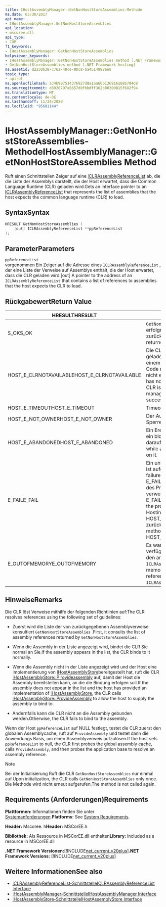 ```yaml
---
title: IHostAssemblyManager::GetNonHostStoreAssemblies-Methode
ms.date: 03/30/2017
api_name:
- IHostAssemblyManager.GetNonHostStoreAssemblies
api_location:
- mscoree.dll
api_type:
- COM
f1_keywords:
- IHostAssemblyManager::GetNonHostStoreAssemblies
helpviewer_keywords:
- IHostAssemblyManager::GetNonHostStoreAssemblies method [.NET Framework hosting]
- GetNonHostStoreAssemblies method [.NET Framework hosting]
ms.assetid: d2250b38-c76a-40ce-80c8-ba45149886e8
topic_type:
- apiref
ms.openlocfilehash: a34b907514376927d8a1aa66b136916108b704d8
ms.sourcegitcommit: d8020797a6657d0fbbdff362b80300815f682f94
ms.translationtype: MT
ms.contentlocale: de-DE
ms.lasthandoff: 11/24/2020
ms.locfileid: "95681144"
---
```

# <a name="ihostassemblymanagergetnonhoststoreassemblies-method"></a><span data-ttu-id="f7a21-102">IHostAssemblyManager::GetNonHostStoreAssemblies-Methode</span><span class="sxs-lookup"><span data-stu-id="f7a21-102">IHostAssemblyManager::GetNonHostStoreAssemblies Method</span></span>

<span data-ttu-id="f7a21-103">Ruft einen Schnittstellen Zeiger auf eine [ICLRAssemblyReferenceList](iclrassemblyreferencelist-interface.md) ab, die die Liste der Assemblys darstellt, die der Host erwartet, dass die Common Language Runtime (CLR) geladen wird.</span><span class="sxs-lookup"><span data-stu-id="f7a21-103">Gets an interface pointer to an [ICLRAssemblyReferenceList](iclrassemblyreferencelist-interface.md) that represents the list of assemblies that the host expects the common language runtime (CLR) to load.</span></span>  
  
## <a name="syntax"></a><span data-ttu-id="f7a21-104">Syntax</span><span class="sxs-lookup"><span data-stu-id="f7a21-104">Syntax</span></span>  
  
```cpp  
HRESULT GetNonHostStoreAssemblies (  
    [out] ICLRAssemblyReferenceList **ppReferenceList  
);  
```  
  
## <a name="parameters"></a><span data-ttu-id="f7a21-105">Parameter</span><span class="sxs-lookup"><span data-stu-id="f7a21-105">Parameters</span></span>  

 `ppReferenceList`  
 <span data-ttu-id="f7a21-106">vorgenommen Ein Zeiger auf die Adresse eines `ICLRAssemblyReferenceList` , der eine Liste der Verweise auf Assemblys enthält, die der Host erwartet, dass die CLR geladen wird.</span><span class="sxs-lookup"><span data-stu-id="f7a21-106">[out] A pointer to the address of an `ICLRAssemblyReferenceList` that contains a list of references to assemblies that the host expects the CLR to load.</span></span>  
  
## <a name="return-value"></a><span data-ttu-id="f7a21-107">Rückgabewert</span><span class="sxs-lookup"><span data-stu-id="f7a21-107">Return Value</span></span>  
  
|<span data-ttu-id="f7a21-108">HRESULT</span><span class="sxs-lookup"><span data-stu-id="f7a21-108">HRESULT</span></span>|<span data-ttu-id="f7a21-109">BESCHREIBUNG</span><span class="sxs-lookup"><span data-stu-id="f7a21-109">Description</span></span>|  
|-------------|-----------------|  
|<span data-ttu-id="f7a21-110">S_OK</span><span class="sxs-lookup"><span data-stu-id="f7a21-110">S_OK</span></span>|<span data-ttu-id="f7a21-111">`GetNonHostStoreAssemblies` wurde erfolgreich zurückgegeben.</span><span class="sxs-lookup"><span data-stu-id="f7a21-111">`GetNonHostStoreAssemblies` returned successfully.</span></span>|  
|<span data-ttu-id="f7a21-112">HOST_E_CLRNOTAVAILABLE</span><span class="sxs-lookup"><span data-stu-id="f7a21-112">HOST_E_CLRNOTAVAILABLE</span></span>|<span data-ttu-id="f7a21-113">Die CLR wurde nicht in einen Prozess geladen, oder die CLR befindet sich in einem Zustand, in dem Sie verwalteten Code nicht ausführen oder den-Befehl nicht erfolgreich verarbeiten kann.</span><span class="sxs-lookup"><span data-stu-id="f7a21-113">The CLR has not been loaded into a process, or the CLR is in a state in which it cannot run managed code or process the call successfully.</span></span>|  
|<span data-ttu-id="f7a21-114">HOST_E_TIMEOUT</span><span class="sxs-lookup"><span data-stu-id="f7a21-114">HOST_E_TIMEOUT</span></span>|<span data-ttu-id="f7a21-115">Timeout des Aufrufes.</span><span class="sxs-lookup"><span data-stu-id="f7a21-115">The call timed out.</span></span>|  
|<span data-ttu-id="f7a21-116">HOST_E_NOT_OWNER</span><span class="sxs-lookup"><span data-stu-id="f7a21-116">HOST_E_NOT_OWNER</span></span>|<span data-ttu-id="f7a21-117">Der Aufrufer ist nicht Besitzer der Sperre.</span><span class="sxs-lookup"><span data-stu-id="f7a21-117">The caller does not own the lock.</span></span>|  
|<span data-ttu-id="f7a21-118">HOST_E_ABANDONED</span><span class="sxs-lookup"><span data-stu-id="f7a21-118">HOST_E_ABANDONED</span></span>|<span data-ttu-id="f7a21-119">Ein Ereignis wurde abgebrochen, während ein blockierter Thread oder eine Fiber darauf wartete.</span><span class="sxs-lookup"><span data-stu-id="f7a21-119">An event was canceled while a blocked thread or fiber was waiting on it.</span></span>|  
|<span data-ttu-id="f7a21-120">E_FAIL</span><span class="sxs-lookup"><span data-stu-id="f7a21-120">E_FAIL</span></span>|<span data-ttu-id="f7a21-121">Ein unbekannter schwerwiegender Fehler ist aufgetreten.</span><span class="sxs-lookup"><span data-stu-id="f7a21-121">An unknown catastrophic failure occurred.</span></span> <span data-ttu-id="f7a21-122">Wenn eine Methode E_FAIL zurückgibt, ist die CLR innerhalb des Prozesses nicht mehr verwendbar.</span><span class="sxs-lookup"><span data-stu-id="f7a21-122">When a method returns E_FAIL, the CLR is no longer usable within the process.</span></span> <span data-ttu-id="f7a21-123">Nachfolgende Aufrufe von Hostingmethoden geben HOST_E_CLRNOTAVAILABLE zurück.</span><span class="sxs-lookup"><span data-stu-id="f7a21-123">Subsequent calls to hosting methods return HOST_E_CLRNOTAVAILABLE.</span></span>|  
|<span data-ttu-id="f7a21-124">E_OUTOFMEMORY</span><span class="sxs-lookup"><span data-stu-id="f7a21-124">E_OUTOFMEMORY</span></span>|<span data-ttu-id="f7a21-125">Es war nicht genügend Arbeitsspeicher verfügbar, um die Liste der Verweise für den angeforderten zu erstellen `ICLRAssemblyReferenceList` .</span><span class="sxs-lookup"><span data-stu-id="f7a21-125">Not enough memory was available to create the list of references for the requested `ICLRAssemblyReferenceList`.</span></span>|  
  
## <a name="remarks"></a><span data-ttu-id="f7a21-126">Hinweise</span><span class="sxs-lookup"><span data-stu-id="f7a21-126">Remarks</span></span>  

 <span data-ttu-id="f7a21-127">Die CLR löst Verweise mithilfe der folgenden Richtlinien auf:</span><span class="sxs-lookup"><span data-stu-id="f7a21-127">The CLR resolves references using the following set of guidelines:</span></span>  
  
- <span data-ttu-id="f7a21-128">Zuerst wird die Liste der von zurückgegebenen Assemblyverweise konsultiert `GetNonHostStoreAssemblies` .</span><span class="sxs-lookup"><span data-stu-id="f7a21-128">First, it consults the list of assembly references returned by `GetNonHostStoreAssemblies`.</span></span>  
  
- <span data-ttu-id="f7a21-129">Wenn die Assembly in der Liste angezeigt wird, bindet die CLR Sie normal an Sie.</span><span class="sxs-lookup"><span data-stu-id="f7a21-129">If the assembly appears in the list, the CLR binds to it normally.</span></span>  
  
- <span data-ttu-id="f7a21-130">Wenn die Assembly nicht in der Liste angezeigt wird und der Host eine Implementierung von [IHostAssemblyStore](ihostassemblystore-interface.md)bereitgestellt hat, ruft die CLR [IHostAssemblyStore::P rovideassembly](ihostassemblystore-provideassembly-method.md) auf, damit der Host die Assembly bereitstellen kann, an die die Bindung erfolgen soll.</span><span class="sxs-lookup"><span data-stu-id="f7a21-130">If the assembly does not appear in the list and the host has provided an implementation of [IHostAssemblyStore](ihostassemblystore-interface.md), the CLR calls [IHostAssemblyStore::ProvideAssembly](ihostassemblystore-provideassembly-method.md) to allow the host to supply the assembly to bind to.</span></span>  
  
- <span data-ttu-id="f7a21-131">Andernfalls kann die CLR nicht an die Assembly gebunden werden.</span><span class="sxs-lookup"><span data-stu-id="f7a21-131">Otherwise, the CLR fails to bind to the assembly.</span></span>  
  
 <span data-ttu-id="f7a21-132">Wenn der Host `ppReferenceList` auf NULL festlegt, testet die CLR zuerst den globalen Assemblycache, ruft auf `ProvideAssembly` und testet dann die Anwendungs Basis, um einen Assemblyverweis aufzulösen.</span><span class="sxs-lookup"><span data-stu-id="f7a21-132">If the host sets `ppReferenceList` to null, the CLR first probes the global assembly cache, calls `ProvideAssembly`, and then probes the application base to resolve an assembly reference.</span></span>  
  
> [!NOTE]
> <span data-ttu-id="f7a21-133">Bei der Initialisierung Ruft die CLR `GetNonHostStoreAssemblies` nur einmal auf.</span><span class="sxs-lookup"><span data-stu-id="f7a21-133">Upon initialization, the CLR calls `GetNonHostStoreAssemblies` only once.</span></span> <span data-ttu-id="f7a21-134">Die Methode wird nicht erneut aufgerufen.</span><span class="sxs-lookup"><span data-stu-id="f7a21-134">The method is not called again.</span></span>  
  
## <a name="requirements"></a><span data-ttu-id="f7a21-135">Requirements (Anforderungen)</span><span class="sxs-lookup"><span data-stu-id="f7a21-135">Requirements</span></span>  

 <span data-ttu-id="f7a21-136">**Plattformen:** Informationen finden Sie unter [Systemanforderungen](../../get-started/system-requirements.md).</span><span class="sxs-lookup"><span data-stu-id="f7a21-136">**Platforms:** See [System Requirements](../../get-started/system-requirements.md).</span></span>  
  
 <span data-ttu-id="f7a21-137">**Header:** Mscoree. h</span><span class="sxs-lookup"><span data-stu-id="f7a21-137">**Header:** MSCorEE.h</span></span>  
  
 <span data-ttu-id="f7a21-138">**Bibliothek:** Als Ressource in MSCorEE.dll enthalten</span><span class="sxs-lookup"><span data-stu-id="f7a21-138">**Library:** Included as a resource in MSCorEE.dll</span></span>  
  
 <span data-ttu-id="f7a21-139">**.NET Framework Versionen:**[!INCLUDE[net_current_v20plus](../../../../includes/net-current-v20plus-md.md)]</span><span class="sxs-lookup"><span data-stu-id="f7a21-139">**.NET Framework Versions:** [!INCLUDE[net_current_v20plus](../../../../includes/net-current-v20plus-md.md)]</span></span>  
  
## <a name="see-also"></a><span data-ttu-id="f7a21-140">Weitere Informationen</span><span class="sxs-lookup"><span data-stu-id="f7a21-140">See also</span></span>

- [<span data-ttu-id="f7a21-141">ICLRAssemblyReferenceList-Schnittstelle</span><span class="sxs-lookup"><span data-stu-id="f7a21-141">ICLRAssemblyReferenceList Interface</span></span>](iclrassemblyreferencelist-interface.md)
- [<span data-ttu-id="f7a21-142">IHostAssemblyManager-Schnittstelle</span><span class="sxs-lookup"><span data-stu-id="f7a21-142">IHostAssemblyManager Interface</span></span>](ihostassemblymanager-interface.md)
- [<span data-ttu-id="f7a21-143">IHostAssemblyStore-Schnittstelle</span><span class="sxs-lookup"><span data-stu-id="f7a21-143">IHostAssemblyStore Interface</span></span>](ihostassemblystore-interface.md)
